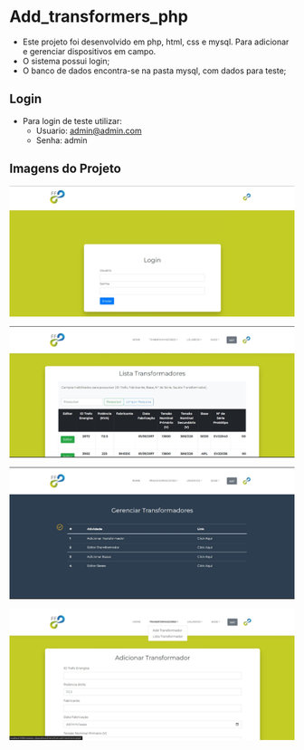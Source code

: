 # Add_transformers_php

* Este projeto foi desenvolvido em php, html, css e mysql. Para adicionar e gerenciar dispositivos em campo.
* O sistema possui login;
* O banco de dados encontra-se na pasta mysql, com dados para teste;

## Login

* Para login de teste utilizar:
    * Usuario: admin@admin.com
    * Senha: admin

## Imagens do Projeto

  ![Screenshot](md/01.jpg)

  ![Screenshot](md/02.jpg)
  
  ![Screenshot](md/03.jpg)

  ![Screenshot](md/04.jpg)